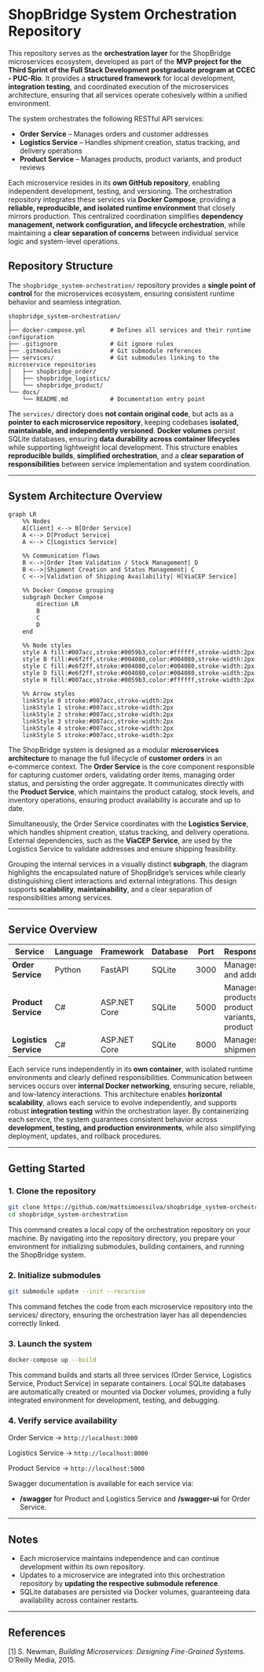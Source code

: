 ﻿# ShopBridge System Orchestration Repository  

This repository serves as the **orchestration layer** for the ShopBridge microservices ecosystem, developed as part of the **MVP project for the Third Sprint of the Full Stack Development postgraduate program at CCEC - PUC-Rio**. It provides a **structured framework** for local development, **integration testing**, and coordinated execution of the microservices architecture, ensuring that all services operate cohesively within a unified environment.  

The system orchestrates the following RESTful API services:  

- **Order Service** – Manages orders and customer addresses  
- **Logistics Service** – Handles shipment creation, status tracking, and delivery operations  
- **Product Service** – Manages products, product variants, and product reviews  

Each microservice resides in its **own GitHub repository**, enabling independent development, testing, and versioning. The orchestration repository integrates these services via **Docker Compose**, providing a **reliable, reproducible, and isolated runtime environment** that closely mirrors production. This centralized coordination simplifies **dependency management, network configuration, and lifecycle orchestration**, while maintaining a **clear separation of concerns** between individual service logic and system-level operations.  

## Repository Structure  

The `shopbridge_system-orchestration/` repository provides a **single point of control** for the microservices ecosystem, ensuring consistent runtime behavior and seamless integration.  


```
shopbridge_system-orchestration/
│
├── docker-compose.yml       # Defines all services and their runtime configuration
├── .gitignore               # Git ignore rules
├── .gitmodules              # Git submodule references
├── services/                # Git submodules linking to the microservice repositories
│   ├── shopbridge_order/
│   ├── shopbridge_logistics/
│   └── shopbridge_product/
└── docs/
    └── README.md            # Documentation entry point
```

The `services/` directory does **not contain original code**, but acts as a **pointer to each microservice repository**, keeping codebases **isolated, maintainable, and independently versioned**. **Docker volumes** persist SQLite databases, ensuring **data durability across container lifecycles** while supporting lightweight local development. This structure enables **reproducible builds**, **simplified orchestration**, and a **clear separation of responsibilities** between service implementation and system coordination.

---  

## System Architecture Overview

```mermaid
graph LR
    %% Nodes
    A[Client] <--> B[Order Service]
    A <--> D[Product Service]
    A <--> C[Logistics Service]

    %% Communication flows
    B <-->|Order Item Validation / Stock Management| D
    B <-->|Shipment Creation and Status Management| C
    C <-->|Validation of Shipping Availability| H[ViaCEP Service]

    %% Docker Compose grouping
    subgraph Docker Compose 
        direction LR
        B
        C
        D
    end

    %% Node styles
    style A fill:#007acc,stroke:#0059b3,color:#ffffff,stroke-width:2px
    style B fill:#e6f2ff,stroke:#004080,color:#004080,stroke-width:2px
    style C fill:#e6f2ff,stroke:#004080,color:#004080,stroke-width:2px
    style D fill:#e6f2ff,stroke:#004080,color:#004080,stroke-width:2px
    style H fill:#007acc,stroke:#0059b3,color:#ffffff,stroke-width:2px

    %% Arrow styles
    linkStyle 0 stroke:#007acc,stroke-width:2px
    linkStyle 1 stroke:#007acc,stroke-width:2px
    linkStyle 2 stroke:#007acc,stroke-width:2px
    linkStyle 3 stroke:#007acc,stroke-width:2px
    linkStyle 4 stroke:#007acc,stroke-width:2px
    linkStyle 5 stroke:#007acc,stroke-width:2px

```

The ShopBridge system is designed as a modular **microservices architecture** to manage the full lifecycle of **customer orders** in an e‑commerce context. The **Order Service** is the core component responsible for capturing customer orders, validating order items, managing order status, and persisting the order aggregate. It communicates directly with the **Product Service**, which maintains the product catalog, stock levels, and inventory operations, ensuring product availability is accurate and up to date.

Simultaneously, the Order Service coordinates with the **Logistics Service**, which handles shipment creation, status tracking, and delivery operations. External dependencies, such as the **ViaCEP Service**, are used by the Logistics Service to validate addresses and ensure shipping feasibility.

Grouping the internal services in a visually distinct **subgraph**, the diagram highlights the encapsulated nature of ShopBridge’s services while clearly distinguishing client interactions and external integrations. This design supports **scalability**, **maintainability**, and a clear separation of responsibilities among services.

---

## Service Overview

| Service           | Language | Framework     | Database | Port | Responsibilities                                         |
|------------------|----------|--------------|---------|------|----------------------------------------------------------|
| **Order Service**     | Python   | FastAPI      | SQLite  | 3000 | Manages orders and addresses                             |
| **Product Service**   | C#       | ASP.NET Core | SQLite  | 5000 | Manages products, product variants, and product reviews |
| **Logistics Service** | C#       | ASP.NET Core | SQLite  | 8000 | Manages shipments                                        |

Each service runs independently in its **own container**, with isolated runtime environments and clearly defined responsibilities. Communication between services occurs over **internal Docker networking**, ensuring secure, reliable, and low-latency interactions. This architecture enables **horizontal scalability**, allows each service to evolve independently, and supports robust **integration testing** within the orchestration layer. By containerizing each service, the system guarantees consistent behavior across **development, testing, and production environments**, while also simplifying deployment, updates, and rollback procedures.

---

## Getting Started

### 1. Clone the repository
```bash
git clone https://github.com/mattsimoessilva/shopbridge_system-orchestration.git
cd shopbridge_system-orchestration
```
This command creates a local copy of the orchestration repository on your machine. By navigating into the repository directory, you prepare your environment for initializing submodules, building containers, and running the ShopBridge system.
### 2. Initialize submodules
```bash
git submodule update --init --recursive
```
This command fetches the code from each microservice repository into the services/ directory, ensuring the orchestration layer has all dependencies correctly linked.
### 3. Launch the system
```bash
docker-compose up --build
```
This command builds and starts all three services (Order Service, Logistics Service, Product Service) in separate containers. Local SQLite databases are automatically created or mounted via Docker volumes, providing a fully integrated environment for development, testing, and debugging.

### 4. Verify service availability

Order Service → ```http://localhost:3000```

Logistics Service → ```http://localhost:8000```

Product Service → ```http://localhost:5000```

Swagger documentation is available for each service via:
- **/swagger** for Product and Logistics Service and **/swagger-ui** for Order Service.
---

## Notes

- Each microservice maintains independence and can continue development within its own repository.  
- Updates to a microservice are integrated into this orchestration repository by **updating the respective submodule reference**.  
- SQLite databases are persisted via Docker volumes, guaranteeing data availability across container restarts.  

---  

## References

[1] S. Newman, *Building Microservices: Designing Fine-Grained Systems*. O’Reilly Media, 2015.  
